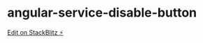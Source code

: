 # angular-service-disable-button

[Edit on StackBlitz ⚡️](https://stackblitz.com/edit/angular-service-disable-button)